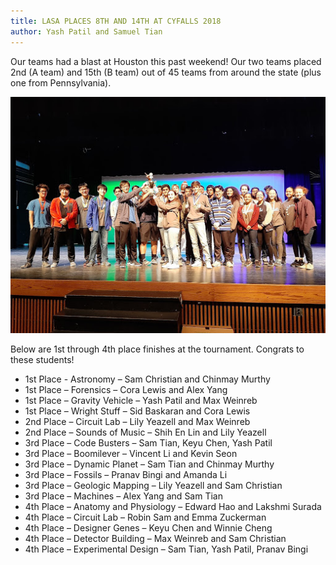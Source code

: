 ```yaml
---
title: LASA PLACES 8TH AND 14TH AT CYFALLS 2018
author: Yash Patil and Samuel Tian
---
```

Our teams had a blast at Houston this past weekend! Our two teams placed 2nd (A team) and 15th (B team) out of 45 teams from around the state (plus one from Pennsylvania).

![](assets/img/cyfalls_team_2019.jpg)

Below are 1st through 4th place finishes at the tournament. Congrats to these students!

* 1st Place - Astronomy – Sam Christian and Chinmay Murthy
* 1st Place – Forensics – Cora Lewis and Alex Yang
* 1st Place – Gravity Vehicle – Yash Patil and Max Weinreb
* 1st Place – Wright Stuff – Sid Baskaran and Cora Lewis
* 2nd Place – Circuit Lab – Lily Yeazell and Max Weinreb
* 2nd Place – Sounds of Music – Shih En Lin and Lily Yeazell
* 3rd Place – Code Busters – Sam Tian, Keyu Chen, Yash Patil
* 3rd Place – Boomilever – Vincent Li and Kevin Seon
* 3rd Place – Dynamic Planet – Sam Tian and Chinmay Murthy
* 3rd Place – Fossils – Pranav Bingi and Amanda Li
* 3rd Place – Geologic Mapping – Lily Yeazell and Sam Christian
* 3rd Place – Machines – Alex Yang and Sam Tian
* 4th Place – Anatomy and Physiology – Edward Hao and Lakshmi Surada
* 4th Place – Circuit Lab – Robin Sam and Emma Zuckerman
* 4th Place – Designer Genes – Keyu Chen and Winnie Cheng
* 4th Place – Detector Building – Max Weinreb and Sam Christian
* 4th Place – Experimental Design – Sam Tian, Yash Patil, Pranav Bingi